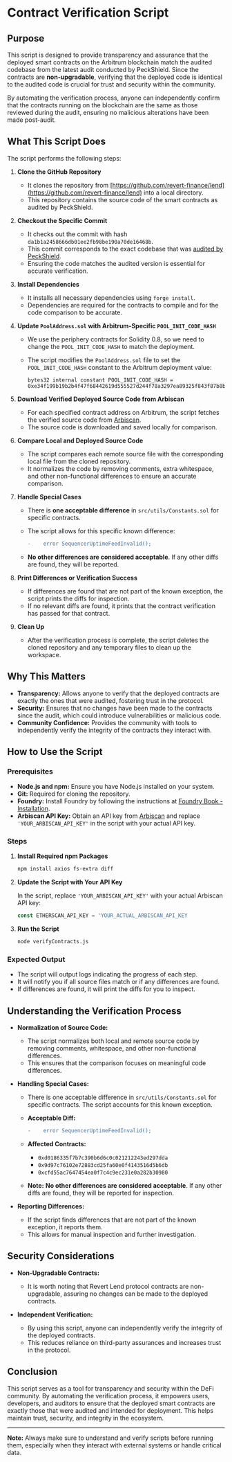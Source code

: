 # Contract Verification Script

## Purpose

This script is designed to provide transparency and assurance that the deployed smart contracts on the Arbitrum blockchain match the audited codebase from the latest audit conducted by PeckShield. Since the contracts are **non-upgradable**, verifying that the deployed code is identical to the audited code is crucial for trust and security within the community.

By automating the verification process, anyone can independently confirm that the contracts running on the blockchain are the same as those reviewed during the audit, ensuring no malicious alterations have been made post-audit.

## What This Script Does

The script performs the following steps:

1. **Clone the GitHub Repository**

   - It clones the repository from [https://github.com/revert-finance/lend](https://github.com/revert-finance/lend) into a local directory.
   - This repository contains the source code of the smart contracts as audited by PeckShield.

2. **Checkout the Specific Commit**

   - It checks out the commit with hash `da1b1a2458666db01ee2fb98be190a70de16468b`.
   - This commit corresponds to the exact codebase that was [audited by PeckShield](https://github.com/peckshield/publications/blob/master/audit_reports/PeckShield-Audit-Report-Revert-Lend-v1.0.pdf).
   - Ensuring the code matches the audited version is essential for accurate verification.

3. **Install Dependencies**

   - It installs all necessary dependencies using `forge install`.
   - Dependencies are required for the contracts to compile and for the code comparison to be accurate.

4. **Update `PoolAddress.sol` with Arbitrum-Specific `POOL_INIT_CODE_HASH`**

   - We use the periphery contracts for Solidity 0.8, so we need to change the `POOL_INIT_CODE_HASH` to match the deployment.
   - The script modifies the `PoolAddress.sol` file to set the `POOL_INIT_CODE_HASH` constant to the Arbitrum deployment value:

     ```solidity
     bytes32 internal constant POOL_INIT_CODE_HASH = 0xe34f199b19b2b4f47f68442619d555527d244f78a3297ea89325f843f87b8b54;
     ```

5. **Download Verified Deployed Source Code from Arbiscan**

   - For each specified contract address on Arbitrum, the script fetches the verified source code from [Arbiscan](https://arbiscan.io/).
   - The source code is downloaded and saved locally for comparison.

6. **Compare Local and Deployed Source Code**

   - The script compares each remote source file with the corresponding local file from the cloned repository.
   - It normalizes the code by removing comments, extra whitespace, and other non-functional differences to ensure an accurate comparison.

7. **Handle Special Cases**

   - There is **one acceptable difference** in `src/utils/Constants.sol` for specific contracts.
   - The script allows for this specific known difference:

     ```diff
     -    error SequencerUptimeFeedInvalid();
     ```

   - **No other differences are considered acceptable**. If any other diffs are found, they will be reported.

8. **Print Differences or Verification Success**

   - If differences are found that are not part of the known exception, the script prints the diffs for inspection.
   - If no relevant diffs are found, it prints that the contract verification has passed for that contract.

9. **Clean Up**

   - After the verification process is complete, the script deletes the cloned repository and any temporary files to clean up the workspace.

## Why This Matters

- **Transparency:** Allows anyone to verify that the deployed contracts are exactly the ones that were audited, fostering trust in the protocol.
- **Security:** Ensures that no changes have been made to the contracts since the audit, which could introduce vulnerabilities or malicious code.
- **Community Confidence:** Provides the community with tools to independently verify the integrity of the contracts they interact with.

## How to Use the Script

### Prerequisites

- **Node.js and npm:** Ensure you have Node.js installed on your system.
- **Git:** Required for cloning the repository.
- **Foundry:** Install Foundry by following the instructions at [Foundry Book - Installation](https://book.getfoundry.sh/getting-started/installation).
- **Arbiscan API Key:** Obtain an API key from [Arbiscan](https://arbiscan.io/myapikey) and replace `'YOUR_ARBISCAN_API_KEY'` in the script with your actual API key.

### Steps

1. **Install Required npm Packages**

   ```bash
   npm install axios fs-extra diff

2. **Update the Script with Your API Key**

   In the script, replace `'YOUR_ARBISCAN_API_KEY'` with your actual Arbiscan API key:

   ```javascript
   const ETHERSCAN_API_KEY = 'YOUR_ACTUAL_ARBISCAN_API_KEY

3. **Run the Script**

   ```bash
   node verifyContracts.js

### Expected Output

- The script will output logs indicating the progress of each step.
- It will notify you if all source files match or if any differences are found.
- If differences are found, it will print the diffs for you to inspect.


## Understanding the Verification Process

- **Normalization of Source Code:**

  - The script normalizes both local and remote source code by removing comments, whitespace, and other non-functional differences.
  - This ensures that the comparison focuses on meaningful code differences.

- **Handling Special Cases:**

  - There is one acceptable difference in `src/utils/Constants.sol` for specific contracts. The script accounts for this known exception.

  - **Acceptable Diff:**

    ```diff
    -    error SequencerUptimeFeedInvalid();
    ```

  - **Affected Contracts:**

    - `0xd0186335f7b7c390b6d6c0c021212243ed297dda`
    - `0x9d97c76102e72883cd25fa60e0f4143516d5b6db`
    - `0xcfd55ac7647454ea0f7c4c9ec231e0a282b30980`

  - **Note:** **No other differences are considered acceptable**. If any other diffs are found, they will be reported for inspection.

- **Reporting Differences:**

  - If the script finds differences that are not part of the known exception, it reports them.
  - This allows for manual inspection and further investigation.

## Security Considerations

- **Non-Upgradable Contracts:**

  - It is worth noting that Revert Lend protocol contracts are non-upgradable, assuring no changes can be made to the deployed contracts.

- **Independent Verification:**

  - By using this script, anyone can independently verify the integrity of the deployed contracts.
  - This reduces reliance on third-party assurances and increases trust in the protocol.

## Conclusion

This script serves as a tool for transparency and security within the DeFi community. By automating the verification process, it empowers users, developers, and auditors to ensure that the deployed smart contracts are exactly those that were audited and intended for deployment. This helps maintain trust, security, and integrity in the ecosystem.

---

**Note:** Always make sure to understand and verify scripts before running them, especially when they interact with external systems or handle critical data.
